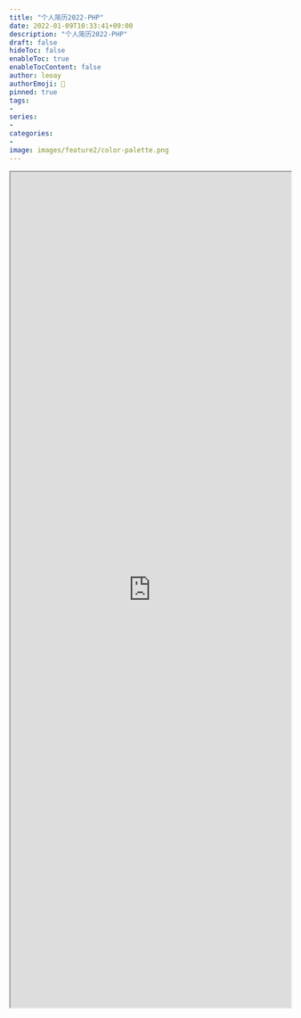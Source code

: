 ```yaml
---
title: "个人简历2022-PHP"
date: 2022-01-09T10:33:41+09:00
description: "个人简历2022-PHP"
draft: false
hideToc: false
enableToc: true
enableTocContent: false
author: leoay
authorEmoji: 🎅
pinned: true
tags:
- 
series:
- 
categories:
- 
image: images/feature2/color-palette.png
---
```


<iframe style="width:100%;height:1500px" src="https://tech-leoay-cv.vercel.app/" title="W3Schools Free Online Web Tutorials"></iframe>